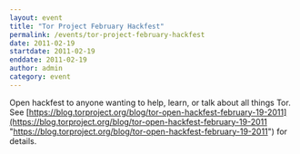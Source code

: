 ```yaml
---
layout: event
title: "Tor Project February Hackfest"
permalink: /events/tor-project-february-hackfest
date: 2011-02-19
startdate: 2011-02-19
enddate: 2011-02-19
author: admin
category: event
---
```


Open hackfest to anyone wanting to help, learn, or talk about all things Tor. See [https://blog.torproject.org/blog/tor-open-hackfest-february-19-2011](https://blog.torproject.org/blog/tor-open-hackfest-february-19-2011 "https://blog.torproject.org/blog/tor-open-hackfest-february-19-2011") for details.

